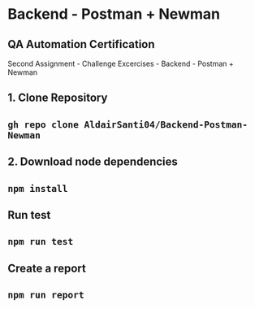 # Backend - Postman + Newman

## QA Automation Certification

Second Assignment - Challenge Excercises - Backend - Postman + Newman

## 1. Clone Repository
## `gh repo clone AldairSanti04/Backend-Postman-Newman`

## 2. Download node dependencies
## `npm install`

## Run test 
## `npm run test`

## Create a report
## `npm run report`
